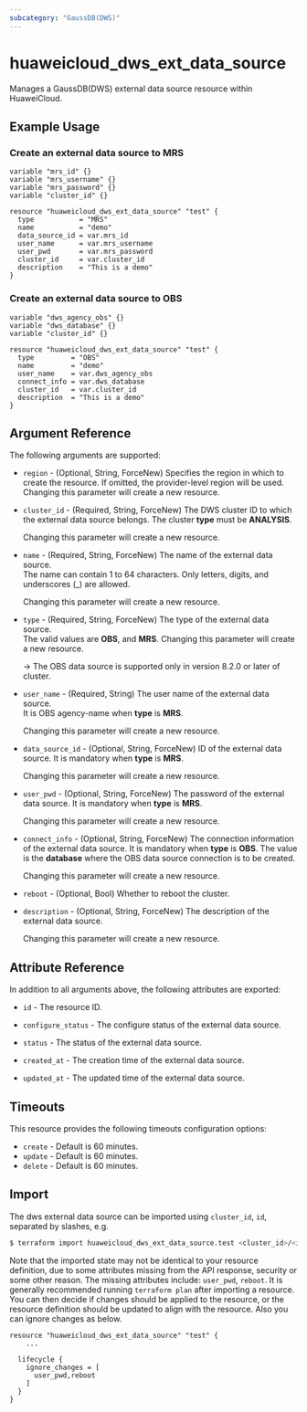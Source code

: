 ```yaml
---
subcategory: "GaussDB(DWS)"
---
```


# huaweicloud_dws_ext_data_source

Manages a GaussDB(DWS) external data source resource within HuaweiCloud.  

## Example Usage

### Create an external data source to MRS

```hcl
variable "mrs_id" {}
variable "mrs_username" {}
variable "mrs_password" {}
variable "cluster_id" {}

resource "huaweicloud_dws_ext_data_source" "test" {
  type           = "MRS"
  name           = "demo"
  data_source_id = var.mrs_id
  user_name      = var.mrs_username
  user_pwd       = var.mrs_password
  cluster_id     = var.cluster_id
  description    = "This is a demo"
}
```

### Create an external data source to OBS

```hcl
variable "dws_agency_obs" {}
variable "dws_database" {}
variable "cluster_id" {}

resource "huaweicloud_dws_ext_data_source" "test" {
  type         = "OBS"
  name         = "demo"
  user_name    = var.dws_agency_obs
  connect_info = var.dws_database
  cluster_id   = var.cluster_id
  description  = "This is a demo"
}
```

## Argument Reference

The following arguments are supported:

* `region` - (Optional, String, ForceNew) Specifies the region in which to create the resource.
  If omitted, the provider-level region will be used. Changing this parameter will create a new resource.

* `cluster_id` - (Required, String, ForceNew) The DWS cluster ID to which the external data source belongs.
  The cluster **type** must be **ANALYSIS**.

  Changing this parameter will create a new resource.

* `name` - (Required, String, ForceNew) The name of the external data source.  
  The name can contain 1 to 64 characters. Only letters, digits, and underscores (_) are allowed.

  Changing this parameter will create a new resource.

* `type` - (Required, String, ForceNew) The type of the external data source.  
  The valid values are **OBS**, and **MRS**.
  Changing this parameter will create a new resource.

  -> The OBS data source is supported only in version 8.2.0 or later of cluster.

* `user_name` - (Required, String) The user name of the external data source.  
  It is OBS agency-name when **type** is **MRS**.

  Changing this parameter will create a new resource.

* `data_source_id` - (Optional, String, ForceNew) ID of the external data source. It is mandatory when **type** is **MRS**.

  Changing this parameter will create a new resource.

* `user_pwd` - (Optional, String, ForceNew) The password of the external data source. It is mandatory when **type** is **MRS**.

  Changing this parameter will create a new resource.

* `connect_info` - (Optional, String, ForceNew) The connection information of the external data source.
  It is mandatory when **type** is **OBS**.
  The value is the **database** where the OBS data source connection is to be created.

  Changing this parameter will create a new resource.

* `reboot` - (Optional, Bool) Whether to reboot the cluster.  

* `description` - (Optional, String, ForceNew) The description of the external data source.  

  Changing this parameter will create a new resource.

## Attribute Reference

In addition to all arguments above, the following attributes are exported:

* `id` - The resource ID.

* `configure_status` - The configure status of the external data source.  

* `status` - The status of the external data source.  

* `created_at` - The creation time of the external data source.  

* `updated_at` - The updated time of the external data source.  

## Timeouts

This resource provides the following timeouts configuration options:

* `create` - Default is 60 minutes.
* `update` - Default is 60 minutes.
* `delete` - Default is 60 minutes.

## Import

The dws external data source can be imported using `cluster_id`, `id`, separated by slashes, e.g.

```bash
$ terraform import huaweicloud_dws_ext_data_source.test <cluster_id>/<id>
```

Note that the imported state may not be identical to your resource definition, due to some attributes missing from the
API response, security or some other reason. The missing attributes include: `user_pwd`, `reboot`.
It is generally recommended running `terraform plan` after importing a resource.
You can then decide if changes should be applied to the resource, or the resource definition should be updated to align
with the resource. Also you can ignore changes as below.

```hcl
resource "huaweicloud_dws_ext_data_source" "test" {
    ...

  lifecycle {
    ignore_changes = [
      user_pwd,reboot
    ]
  }
}
```
